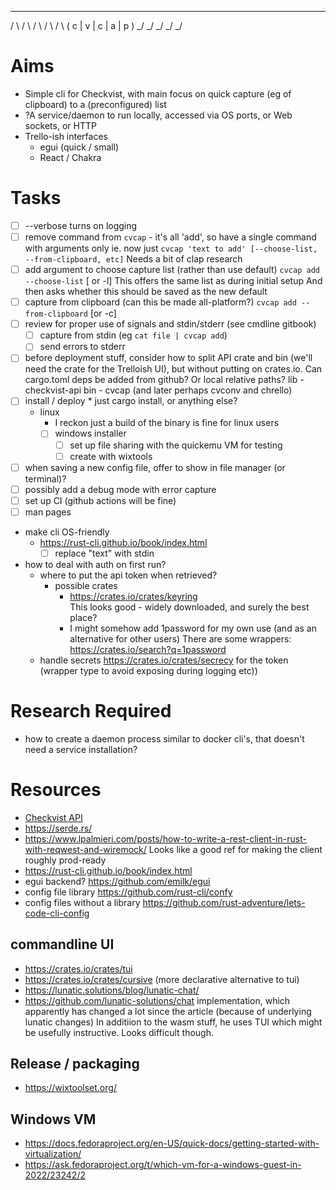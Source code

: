   _   _   _   _   _  
 / \ / \ / \ / \ / \ 
( c | v | c | a | p )
 \_/ \_/ \_/ \_/ \_/ 

# Aims
* Simple cli for Checkvist, with main focus on quick capture (eg of clipboard) to a (preconfigured) list
* ?A service/daemon to run locally, accessed via OS ports, or Web sockets, or HTTP 
* Trello-ish interfaces
  + egui (quick / small)
  + React / Chakra 

# Tasks
* [ ] --verbose turns on logging
* [ ] remove command from `cvcap` - it's all 'add', so have a single command with arguments only
      ie. now just `cvcap 'text to add' [--choose-list, --from-clipboard, etc]`
      Needs a bit of clap research
* [ ] add argument to choose capture list (rather than use default)
      `cvcap add --choose-list` [ or -l]
      This offers the same list as during initial setup
      And then asks whether this should be saved as the new default
* [ ] capture from clipboard (can this be made all-platform?) `cvcap add --from-clipboard` [or -c]
* [ ] review for proper use of signals and stdin/stderr (see cmdline gitbook)
  * [ ] capture from stdin (eg `cat file | cvcap add`)
  * [ ] send errors to stderr
* [ ] before deployment stuff, consider how to split API crate and bin (we'll need the crate for the Trelloish UI), but without putting on crates.io. Can cargo.toml deps be added from github? Or local relative paths?
    lib - checkvist-api
    bin - cvcap (and later perhaps cvconv and chrello)
* [ ] install / deploy
      * just cargo install, or anything else?
  * linux
    * I reckon just a build of the binary is fine for linux users
    * [ ] windows installer
      * [ ] set up file sharing with the quickemu VM for testing
      * [ ] create with wixtools
* [ ] when saving a new config file, offer to show in file manager (or terminal)?
* [ ] possibly add a debug mode with error capture 
* [ ] set up CI (github actions will be fine)
* [ ] man pages

* make cli OS-friendly
  + https://rust-cli.github.io/book/index.html
      * [ ] replace "text" with stdin
* how to deal with auth on first run?
  - where to put the api token when retrieved?
    - possible crates
        - https://crates.io/crates/keyring     
          This looks good - widely downloaded, and surely the best place?
        - I might somehow add 1password for my own use (and as an alternative for other users)
          There are some wrappers: https://crates.io/search?q=1password
  + handle secrets https://crates.io/crates/secrecy for the token (wrapper type to avoid exposing during logging etc))

# Research Required
* how to create a daemon process similar to docker cli's, that doesn't need a service installation?

# Resources
* [Checkvist API](https://checkvist.com/auth/api)
* https://serde.rs/
* https://www.lpalmieri.com/posts/how-to-write-a-rest-client-in-rust-with-reqwest-and-wiremock/
  Looks like a good ref for making the client roughly prod-ready
* https://rust-cli.github.io/book/index.html
* egui backend? https://github.com/emilk/egui
* config file library https://github.com/rust-cli/confy
* config files without a library https://github.com/rust-adventure/lets-code-cli-config

## commandline UI
* https://crates.io/crates/tui
* https://crates.io/crates/cursive
  (more declarative alternative to tui)
* https://lunatic.solutions/blog/lunatic-chat/
* https://github.com/lunatic-solutions/chat implementation, which apparently has changed a lot since the article (because of underlying lunatic changes)
  In additiion to the wasm stuff, he uses TUI which might be usefully instructive. Looks difficult though.

## Release / packaging
* https://wixtoolset.org/

## Windows VM
* https://docs.fedoraproject.org/en-US/quick-docs/getting-started-with-virtualization/ 
* https://ask.fedoraproject.org/t/which-vm-for-a-windows-guest-in-2022/23242/2
